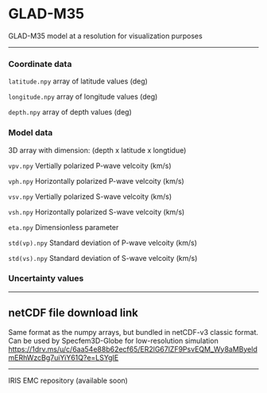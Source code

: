 # GLAD-M35
GLAD-M35 model at a resolution for visualization purposes

---
### Coordinate data
```latitude.npy``` array of latitude values (deg)

```longitude.npy``` array of longitude values (deg)

```depth.npy``` array of depth values (deg)

### Model data
3D array with dimension: (depth x latitude x longtidue)

```vpv.npy``` Vertially polarized P-wave velcoity (km/s)

```vph.npy``` Horizontally polarized P-wave velcoity (km/s)

```vsv.npy``` Vertially polarized S-wave velcoity (km/s)

```vsh.npy``` Horizontally polarized S-wave velcoity (km/s)

```eta.npy``` Dimensionless parameter

```std(vp).npy```  Standard deviation of P-wave velcoity (km/s)

```std(vs).npy``` Standard deviation of S-wave velcoity (km/s)

### Uncertainty values

---
## netCDF file download link
Same format as the numpy arrays, but bundled in netCDF-v3 classic format. Can be used by Specfem3D-Globe for low-resolution simulation
https://1drv.ms/u/c/6aa54e88b62ecf65/ER2lG67lZF9PsvEQM_Wy8aMByeldmERhWzcBg7uiYiY61Q?e=LSYgIE

---
IRIS EMC repository (available soon)
